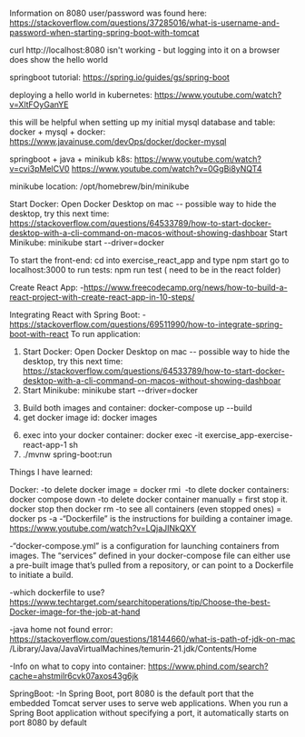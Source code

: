 Information on 8080 user/password was found here: https://stackoverflow.com/questions/37285016/what-is-username-and-password-when-starting-spring-boot-with-tomcat

curl http://localhost:8080 isn't working - but logging into it on a browser does show the hello world

springboot tutorial: https://spring.io/guides/gs/spring-boot

deploying a hello world in kubernetes: https://www.youtube.com/watch?v=XltFOyGanYE

this will be helpful when setting up my initial mysql database and table:
docker + mysql + docker: https://www.javainuse.com/devOps/docker/docker-mysql

springboot + java + minikub k8s: https://www.youtube.com/watch?v=cvi3pMelCV0
https://www.youtube.com/watch?v=0GgBi8yNQT4

<!--


 -->

minikube location: /opt/homebrew/bin/minikube

Start Docker: Open Docker Desktop on mac
-- possible way to hide the desktop, try this next time: https://stackoverflow.com/questions/64533789/how-to-start-docker-desktop-with-a-cli-command-on-macos-without-showing-dashboar
Start Minikube: minikube start --driver=docker

<!-- 


 -->

To start the front-end: cd into exercise_react_app and type npm start
go to localhost:3000
to run tests: npm run test ( need to be in the react folder)
<!-- 


 -->

Create React App:
-https://www.freecodecamp.org/news/how-to-build-a-react-project-with-create-react-app-in-10-steps/

<!-- 


 -->

Integrating React with Spring Boot:
-https://stackoverflow.com/questions/69511990/how-to-integrate-spring-boot-with-react
To run application:

1. Start Docker: Open Docker Desktop on mac
   -- possible way to hide the desktop, try this next time: https://stackoverflow.com/questions/64533789/how-to-start-docker-desktop-with-a-cli-command-on-macos-without-showing-dashboar
2. Start Minikube: minikube start --driver=docker
 <!-- if image and or container don't exist doesnt exist  then do steps 3-4-->
<!-- 3. Build the image: docker build -t myimage:1.0 . -->
3. Build both images and container: docker-compose up --build
4. get docker image id: docker images
<!-- 5. docker container run --name exercise-app-container -p 8000:8000 -d <docker image id> -->
6. exec into your docker container: docker exec -it exercise_app-exercise-react-app-1 sh
7. ./mvnw spring-boot:run

Things I have learned:

Docker:
-to delete docker image = docker rmi <image id>
-to dlete docker containers: docker compose down
-to delete docker container manually = first stop it. docker stop <container name> then docker rm <container name>
-to see all containers (even stopped ones) = docker ps -a
-“Dockerfile” is the instructions for building a container image. https://www.youtube.com/watch?v=LQjaJINkQXY

-“docker-compose.yml” is a configuration for launching containers from images. The “services” defined in your docker-compose file can either use a pre-built image that’s pulled from a repository, or can point to a Dockerfile to initiate a build.

-which dockerfile to use? https://www.techtarget.com/searchitoperations/tip/Choose-the-best-Docker-image-for-the-job-at-hand

-java home not found error: https://stackoverflow.com/questions/18144660/what-is-path-of-jdk-on-mac
/Library/Java/JavaVirtualMachines/temurin-21.jdk/Contents/Home

-Info on what to copy into container: https://www.phind.com/search?cache=ahstmilr6cvk07axos43g6jk

SpringBoot:
-In Spring Boot, port 8080 is the default port that the embedded Tomcat server uses to serve web applications. When you run a Spring Boot application without specifying a port, it automatically starts on port 8080 by default
